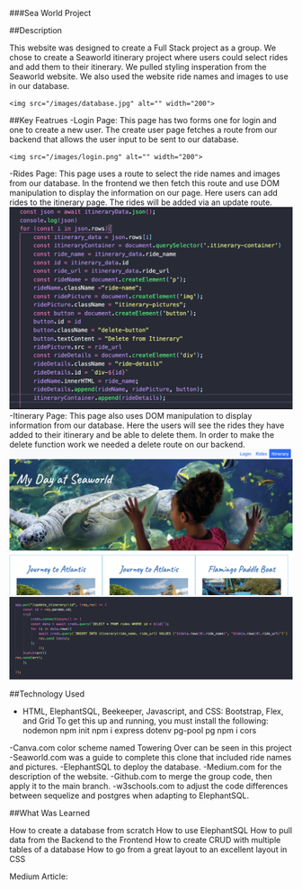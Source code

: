 ###Sea World Project

##Description

This website was designed to create a Full Stack project as a group. We chose to create a Seaworld itinerary
project where users could select rides and add them to their itinerary. We pulled styling insperation from the
Seaworld website. We also used the website ride names and images to use in our database.


    <img src="/images/database.jpg" alt="" width="200">


##Key Featrues
-Login Page: This page has two forms one for login and one to create a new user. The create user page
    fetches a route from our backend that allows the user input to be sent to our database. 

    <img src="/images/login.png" alt="" width="200">

    
-Rides Page: This page uses a route to select the ride names and images from our database. In the frontend
    we then fetch this route and use DOM manipulation to display the information on our page. Here users
    can add rides to the itinerary page. The rides will be added via an update route.
    <img src="/images/rides.png" alt="">
    <img src="/images/DOM.png" alt="">
-Itinerary Page: This page also uses DOM manipulation to display information from our database. Here the users
    will see the rides they have added to their itinerary and be able to delete them. In order to make the
    delete function work we needed a delete route on our backend. 
    <img src="/images/itinerary.png" alt="">
    <img src="/images/route.png" alt="">

##Technology Used
- HTML, ElephantSQL, Beekeeper, Javascript, and CSS: Bootstrap, Flex, and Grid
To get this up and running, you must install the following:
    nodemon
    npm init
    npm i express dotenv pg-pool pg
    npm i cors

-Canva.com color scheme named Towering Over can be seen in this project
-Seaworld.com was a guide to complete this clone that included ride names and pictures.
-ElephantSQL to deploy the database.
-Medium.com for the description of the website.
-Github.com to merge the group code, then apply it to the main branch.
-w3schools.com to adjust the code differences between sequelize and postgres when adapting to ElephantSQL.

##What Was Learned

How to create a database from scratch
How to use ElephantSQL
How to pull data from the Backend to the Frontend
How to create CRUD with multiple tables of a database
How to go from a great layout to an excellent layout in CSS


Medium Article: